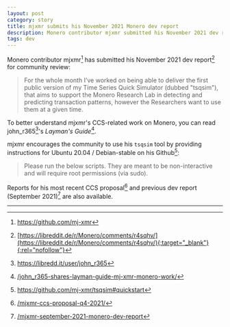 ```yaml
---
layout: post
category: story
title: mjxmr submits his November 2021 Monero dev report
description: Monero contributor mjxmr submitted his November 2021 dev report
tags: dev
---
```


Monero contributor mjxmr[^1] has submitted his November 2021 dev report[^2] for community review:

> For the whole month I’ve worked on being able to deliver the first public version of my Time Series Quick Simulator (dubbed "tsqsim"), that aims to support the Monero Research Lab in detecting and predicting transaction patterns, however the Researchers want to use them at a given time. 

To better understand mjxmr's CCS-related work on Monero, you can read john_r365[^3]'s *Layman's Guide*[^4].

mjxmr encourages the community to use his `tsqsim` tool by providing instructions for Ubuntu 20.04 / Debian-stable on his Github[^5]:

> Please run the below scripts. They are meant to be non-interactive and will require root permissions (via sudo).

Reports for his most recent CCS proposal[^6] and previous dev report (September 2021)[^7] are also available.

---

[^1]: https://github.com/mj-xmr
[^2]: [https://libreddit.de/r/Monero/comments/r4sqhv/](https://libreddit.de/r/Monero/comments/r4sqhv/){:target="_blank"}{:rel="nofollow"}
[^3]: https://libredd.it/user/john_r365
[^4]: [/john_r365-shares-layman-guide-mj-xmr-monero-work/](/john_r365-shares-layman-guide-mj-xmr-monero-work/)
[^5]: https://github.com/mj-xmr/tsqsim#quickstart
[^6]: [/mjxmr-ccs-proposal-q4-2021/](/mjxmr-ccs-proposal-q4-2021/)
[^7]: [/mjxmr-september-2021-monero-dev-report](/mjxmr-september-2021-monero-dev-report)
